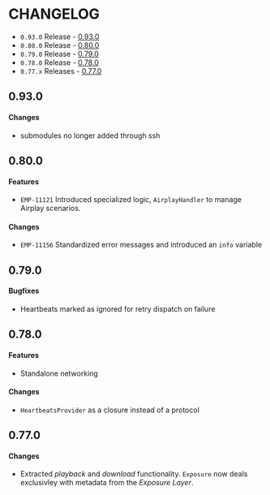 # CHANGELOG

* `0.93.0` Release - [0.93.0](#0930)
* `0.80.0` Release - [0.80.0](#0800)
* `0.79.0` Release - [0.79.0](#0790)
* `0.78.0` Release - [0.78.0](#0780)
* `0.77.x` Releases - [0.77.0](#0770)

## 0.93.0

#### Changes
* submodules no longer added through ssh

## 0.80.0

#### Features
* `EMP-11121` Introduced specialized logic, `AirplayHandler` to manage Airplay scenarios.

#### Changes
* `EMP-11156` Standardized error messages and introduced an `info` variable

## 0.79.0

#### Bugfixes
* Heartbeats marked as ignored for retry dispatch on failure

## 0.78.0

#### Features
* Standalone networking

#### Changes
* `HeartbeatsProvider` as a closure instead of a protocol

## 0.77.0

#### Changes
* Extracted *playback* and *download* functionality. `Exposure` now deals exclusivley with metadata from the *Exposure Layer*.
